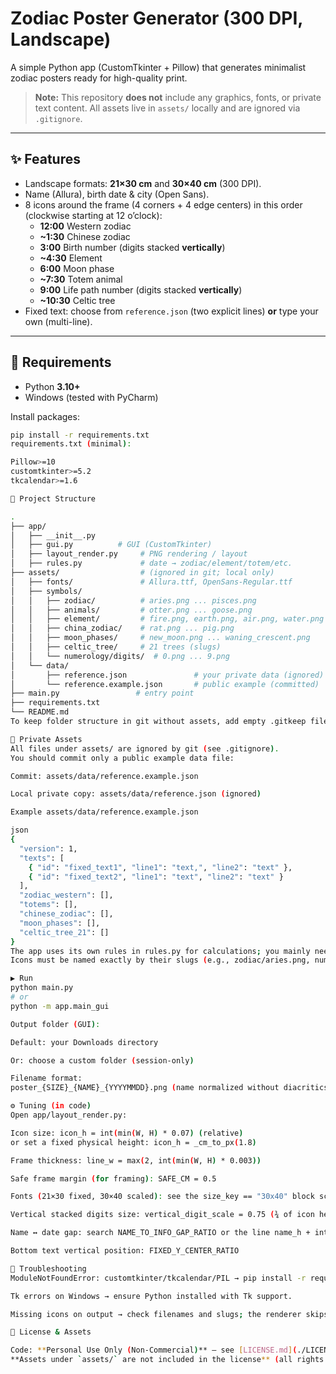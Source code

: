 # Zodiac Poster Generator (300 DPI, Landscape)

A simple Python app (CustomTkinter + Pillow) that generates minimalist zodiac posters ready for high-quality print.

> **Note:** This repository **does not** include any graphics, fonts, or private text content.
> All assets live in `assets/` locally and are ignored via `.gitignore`.

---

## ✨ Features

- Landscape formats: **21×30 cm** and **30×40 cm** (300 DPI).
- Name (Allura), birth date & city (Open Sans).
- 8 icons around the frame (4 corners + 4 edge centers) in this order (clockwise starting at 12 o’clock):
  - **12:00** Western zodiac  
  - **~1:30** Chinese zodiac  
  - **3:00** Birth number (digits stacked **vertically**)  
  - **~4:30** Element  
  - **6:00** Moon phase  
  - **~7:30** Totem animal  
  - **9:00** Life path number (digits stacked **vertically**)  
  - **~10:30** Celtic tree
- Fixed text: choose from `reference.json` (two explicit lines) **or** type your own (multi-line).

---

## 🧰 Requirements

- Python **3.10+**
- Windows (tested with PyCharm)

Install packages:

```bash
pip install -r requirements.txt
requirements.txt (minimal):

Pillow>=10
customtkinter>=5.2
tkcalendar>=1.6

📁 Project Structure

.
├── app/
│   ├── __init__.py
│   ├── gui.py          # GUI (CustomTkinter)
│   ├── layout_render.py     # PNG rendering / layout
│   ├── rules.py             # date → zodiac/element/totem/etc.
├── assets/                  # (ignored in git; local only)
│   ├── fonts/               # Allura.ttf, OpenSans-Regular.ttf
│   ├── symbols/
│   │   ├── zodiac/          # aries.png ... pisces.png
│   │   ├── animals/         # otter.png ... goose.png
│   │   ├── element/         # fire.png, earth.png, air.png, water.png
│   │   ├── china_zodiac/    # rat.png ... pig.png
│   │   ├── moon_phases/     # new_moon.png ... waning_crescent.png
│   │   ├── celtic_tree/     # 21 trees (slugs)
│   │   └── numerology/digits/  # 0.png ... 9.png
│   └── data/
│       ├── reference.json               # your private data (ignored)
│       └── reference.example.json       # public example (committed)
├── main.py                 # entry point
├── requirements.txt
└── README.md
To keep folder structure in git without assets, add empty .gitkeep files under each assets/** subfolder.

🔐 Private Assets
All files under assets/ are ignored by git (see .gitignore).
You should commit only a public example data file:

Commit: assets/data/reference.example.json

Local private copy: assets/data/reference.json (ignored)

Example assets/data/reference.example.json

json
{
  "version": 1,
  "texts": [
    { "id": "fixed_text1", "line1": "text,", "line2": "text" },
    { "id": "fixed_text2", "line1": "text", "line2": "text" }
  ],
  "zodiac_western": [],
  "totems": [],
  "chinese_zodiac": [],
  "moon_phases": [],
  "celtic_tree_21": []
}
The app uses its own rules in rules.py for calculations; you mainly need texts (line1, line2).
Icons must be named exactly by their slugs (e.g., zodiac/aries.png, numerology/digits/3.png).

▶️ Run
python main.py
# or
python -m app.main_gui

Output folder (GUI):

Default: your Downloads directory

Or: choose a custom folder (session-only)

Filename format:
poster_{SIZE}_{NAME}_{YYYYMMDD}.png (name normalized without diacritics)

⚙️ Tuning (in code)
Open app/layout_render.py:

Icon size: icon_h = int(min(W, H) * 0.07) (relative)
or set a fixed physical height: icon_h = _cm_to_px(1.8)

Frame thickness: line_w = max(2, int(min(W, H) * 0.003))

Safe frame margin (for framing): SAFE_CM = 0.5

Fonts (21×30 fixed, 30×40 scaled): see the size_key == "30x40" block scaling

Vertical stacked digits size: vertical_digit_scale = 0.75 (¾ of icon height)

Name ↔ date gap: search NAME_TO_INFO_GAP_RATIO or the line name_h + int(H * ...)

Bottom text vertical position: FIXED_Y_CENTER_RATIO

🧩 Troubleshooting
ModuleNotFoundError: customtkinter/tkcalendar/PIL → pip install -r requirements.txt

Tk errors on Windows → ensure Python installed with Tk support.

Missing icons on output → check filenames and slugs; the renderer skips absent icons and shows a warning in the GUI status bar.

🪪 License & Assets

Code: **Personal Use Only (Non-Commercial)** – see [LICENSE.md](./LICENSE.md).  
**Assets under `assets/` are not included in the license** (all rights reserved).

